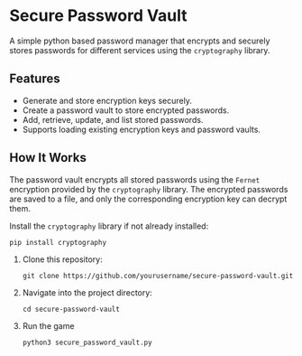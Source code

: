 # Secure Password Vault

A simple python based password manager that encrypts and securely stores passwords for different services using the `cryptography` library. 

## Features
- Generate and store encryption keys securely.
- Create a password vault to store encrypted passwords.
- Add, retrieve, update, and list stored passwords.
- Supports loading existing encryption keys and password vaults.

## How It Works
The password vault encrypts all stored passwords using the `Fernet` encryption provided by the `cryptography` library. The encrypted passwords are saved to a file, and only the corresponding encryption key can decrypt them.

Install the `cryptography` library if not already installed:
```
pip install cryptography
```
1. Clone this repository:
   ```
   git clone https://github.com/yourusername/secure-password-vault.git
   ```
2. Navigate into the project directory:
   ```
   cd secure-password-vault
   ```
3. Run the game
   ```
   python3 secure_password_vault.py

   ```
